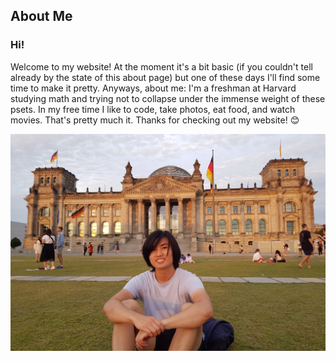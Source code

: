 ## About Me

### Hi!

Welcome to my website! At the moment it's a bit basic (if you couldn't tell already by the state of this about page) but one of these days I'll find some time to make it pretty. Anyways, about me: I'm a freshman at Harvard studying math and trying not to collapse under the immense weight of these psets. In my free time I like to code, take photos, eat food, and watch movies. That's pretty much it. Thanks for checking out my website! 😊

![A picture of me!!](assets/images/bundestag.jpg)